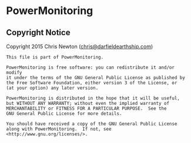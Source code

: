 # PowerMonitoring

## Copyright Notice

Copyright 2015 Chris Newton (chris@darfieldearthship.com)

    This file is part of PowerMonitoring.

    PowerMonitoring is free software: you can redistribute it and/or modify
    it under the terms of the GNU General Public License as published by
    the Free Software Foundation, either version 3 of the License, or
    (at your option) any later version.

    PowerMonitoring is distributed in the hope that it will be useful,
    but WITHOUT ANY WARRANTY; without even the implied warranty of
    MERCHANTABILITY or FITNESS FOR A PARTICULAR PURPOSE.  See the
    GNU General Public License for more details.

    You should have received a copy of the GNU General Public License
    along with PowerMonitoring.  If not, see <http://www.gnu.org/licenses/>.

